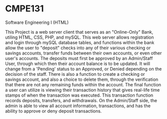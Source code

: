 # CMPE131
Software Engineering I (HTML)

This Project is a web server client that serves as an "Online-Only" Bank, utiling HTML, CSS, PHP, and mySQL.
This web server allows registration and login through mySQL database tables, and functions within the bank allow
the user to "deposit" checks into any of their various checking or savings accounts, transfer funds
between their own accounts, or even other user's accounts. The deposits must first be approved by an Admin/Staff User,
through which then their account balance is to be updated. It will change from a 'Pending' status to an Approved, or Denied
depending on the decision of the staff. There is also a function to create a checking or savings account, and also a choice 
to delete them, through the verification that there are not any remaining funds within the account. The final function a user 
can utilize is viewing their transaction history that gives real-life time stamps of when the transaction was executed. 
This transaction function records deposits, transfers, and withdrawals. On the Admin/Staff side, the admin is able to view all 
account information, transactions, and has the ability to approve or deny deposit transactions. 
